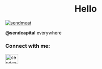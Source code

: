 <h1 align="center">Hello</h1>

<p align="left"> <a href="https://twitter.com/sendcapital" target="blank"><img src="https://img.shields.io/twitter/follow/sendmeat?logo=twitter&style=for-the-badge" alt="sendmeat" /></a> </p>

**@sendcapital** everywhere

<h3 align="left">Connect with me:</h3>
<p align="left">
<a href="https://twitter.com/sendcapital" target="blank"><img align="center" src="https://raw.githubusercontent.com/rahuldkjain/github-profile-readme-generator/master/src/images/icons/Social/twitter.svg" alt="sendcapital" height="30" width="40" /></a>
</p>

